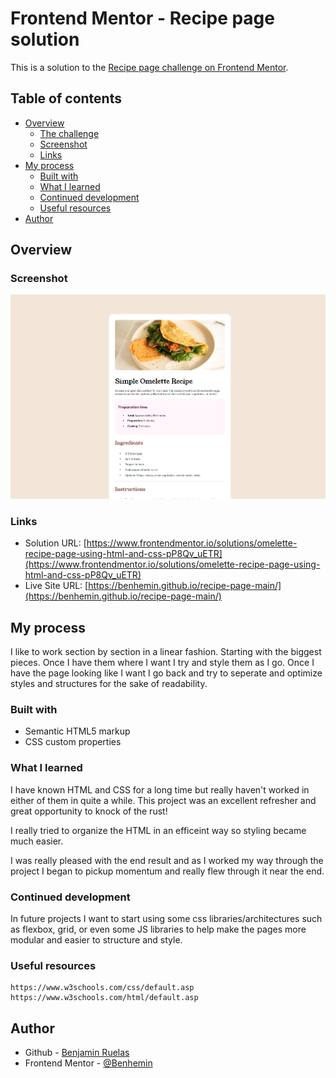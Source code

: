 # Frontend Mentor - Recipe page solution

This is a solution to the [Recipe page challenge on Frontend Mentor](https://www.frontendmentor.io/challenges/recipe-page-KiTsR8QQKm).

## Table of contents

- [Overview](#overview)
  - [The challenge](#the-challenge)
  - [Screenshot](#screenshot)
  - [Links](#links)
- [My process](#my-process)
  - [Built with](#built-with)
  - [What I learned](#what-i-learned)
  - [Continued development](#continued-development)
  - [Useful resources](#useful-resources)
- [Author](#author)


## Overview

### Screenshot

![](/assets/images/Screenshot.PNG)

### Links

- Solution URL: [https://www.frontendmentor.io/solutions/omelette-recipe-page-using-html-and-css-pP8Qv_uETR](https://www.frontendmentor.io/solutions/omelette-recipe-page-using-html-and-css-pP8Qv_uETR)
- Live Site URL: [https://benhemin.github.io/recipe-page-main/](https://benhemin.github.io/recipe-page-main/)

## My process

I like to work section by section in a linear fashion. Starting with the biggest pieces. Once I have them where I want I try and style them as I go. Once I have the page looking like I want I go back and try to seperate and optimize styles and structures for the sake of readability.

### Built with

- Semantic HTML5 markup
- CSS custom properties

### What I learned

I have known HTML and CSS for a long time but really haven't worked in either of them in quite a while. This project was an excellent refresher and great opportunity to knock of the rust!

I really tried to organize the HTML in an efficeint way so styling became much easier. 

I was really pleased with the end result and as I worked my way through the project I began to pickup momentum and really flew through it near the end.


### Continued development

In future projects I want to start using some css libraries/architectures such as flexbox, grid, or even some JS libraries to help make the pages more modular and easier to structure and style. 

### Useful resources
    https://www.w3schools.com/css/default.asp
    https://www.w3schools.com/html/default.asp

## Author

- Github - [Benjamin Ruelas](https://github.com/Benhemin)
- Frontend Mentor - [@Benhemin](https://www.frontendmentor.io/profile/yourusername)